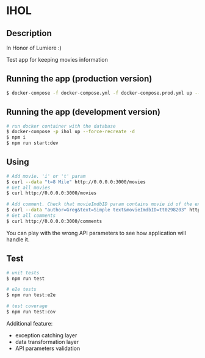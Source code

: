 # IHOL

## Description
In Honor of Lumiere :)

Test app for keeping movies information

## Running the app (production version)

```bash
$ docker-compose -f docker-compose.yml -f docker-compose.prod.yml up --force-recreate
```

## Running the app (development version)

```bash
# run docker container with the database
$ docker-compose -p ihol up --force-recreate -d
$ npm i
$ npm run start:dev
```

## Using 
```bash
# Add movie. 'i' or 't' param
$ curl --data "t=8 Mile" http://0.0.0.0:3000/movies
# Get all movies
$ curl http://0.0.0.0:3000/movies

# Add comment. Check that movieImdbID param contains movie id of the existing object
$ curl --data "author=Greg&text=Simple text&movieImdbID=tt0298203" http://0.0.0.0:3000/comments
# Get all comments
$ curl http://0.0.0.0:3000/comments
```

You can play with the wrong API parameters to see how application will handle it.

## Test

```bash
# unit tests
$ npm run test

# e2e tests
$ npm run test:e2e

# test coverage
$ npm run test:cov
```

Additional feature:
- exception catching layer
- data transformation layer
- API parameters validation
